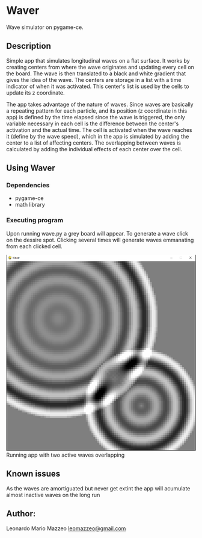 # Waver

Wave simulator on pygame-ce.

## Description

Simple app that simulates longitudinal waves on a flat surface. It works by creating centers from where the wave originates and updating every cell on the board. The wave is then translated to a black and white gradient that gives the idea of the wave. The centers are storage in a list with a time indicator of when it was activated. This center's list is used by the cells to update its z coordinate. 

The app takes advantage of the nature of waves. Since waves are basically a repeating pattern for each particle, and its position (z coordinate in this app) is defined by the time elapsed since the wave is triggered, the only variable necessary in each cell is the difference between the center's activation and the actual time. The cell is activated when the wave reaches it (define by the wave speed), which in the app is simulated by adding the center to a list of affecting centers. The overlapping between waves is calculated by adding the individual effects of each center over the cell.

## Using Waver

### Dependencies

* pygame-ce
* math library

### Executing program

Upon running wave.py a grey board will appear. To generate a wave click on the dessire spot. Clicking several times will generate waves emmanating from each clicked cell.

![Running app with two active waves overlapping](waver.png)
Running app with two active waves overlapping


## Known issues
As the waves are amortiguated but never get extint the app will acumulate almost inactive waves on the long run

## Author:

Leonardo Mario Mazzeo
leomazzeo@gmail.com

